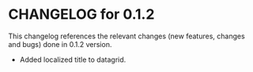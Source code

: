 # CHANGELOG for 0.1.2

This changelog references the relevant changes (new features, changes and bugs) done in 0.1.2 version.

  * Added localized title to datagrid.
